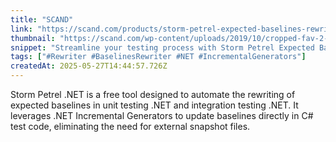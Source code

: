 ```yaml
---
title: "SCAND"
link: "https://scand.com/products/storm-petrel-expected-baselines-rewriter/"
thumbnail: "https://scand.com/wp-content/uploads/2019/10/cropped-fav-2-32x32.png"
snippet: "Streamline your testing process with Storm Petrel Expected Baselines Rewriter by SCAND. This free, powerful automation tool makes it easy and quick to update expected baselines for integration and unit tests for .NET applications."
tags: ["#Rewriter #BaselinesRewriter #NET #IncrementalGenerators"]
createdAt: 2025-05-27T14:44:57.726Z
---
```

Storm Petrel .NET is a free tool designed to automate the rewriting of expected baselines in unit testing .NET and integration testing .NET. It leverages .NET Incremental Generators to update baselines directly in C# test code, eliminating the need for external snapshot files.
